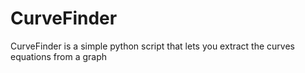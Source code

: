 # CurveFinder

CurveFinder is a simple python script that lets you extract the curves equations from a graph